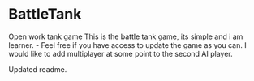 # BattleTank
Open work tank game
This is the battle tank game, its simple and i am learner. - Feel free if you have access to update the game as you can. I would like to add multiplayer at some point to the second AI player. 

Updated readme. 
